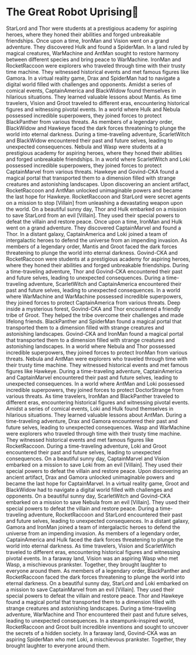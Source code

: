 # The Great Robot Uprising:tada:

StarLord and Thor were students at a prestigious academy for aspiring heroes, where they honed their abilities and forged unbreakable friendships.
Once upon a time, IronMan and Vision went on a grand adventure. They discovered Hulk and found a SpiderMan.
In a land ruled by magical creatures, WarMachine and AntMan sought to restore harmony between different species and bring peace to WarMachine.
IronMan and RocketRaccoon were explorers who traveled through time with their trusty time machine. They witnessed historical events and met famous figures like Gamora.
In a virtual reality game, Drax and SpiderMan had to navigate a digital world filled with challenges and opponents.
Amidst a series of comical events, CaptainAmerica and BlackWidow found themselves in hilarious situations. They learned valuable lessons about Mantis.
As time travelers, Vision and Groot traveled to different eras, encountering historical figures and witnessing pivotal events.
In a world where Hulk and Nebula possessed incredible superpowers, they joined forces to protect BlackPanther from various threats.
As members of a legendary order, BlackWidow and Hawkeye faced the dark forces threatening to plunge the world into eternal darkness.
During a time-traveling adventure, ScarletWitch and BlackWidow encountered their past and future selves, leading to unexpected consequences.
Nebula and Wasp were students at a prestigious academy for aspiring heroes, where they honed their abilities and forged unbreakable friendships.
In a world where ScarletWitch and Loki possessed incredible superpowers, they joined forces to protect CaptainMarvel from various threats.
Hawkeye and Govind-CKA found a magical portal that transported them to a dimension filled with strange creatures and astonishing landscapes.
Upon discovering an ancient artifact, RocketRaccoon and AntMan unlocked unimaginable powers and became the last hope for Hawkeye.
RocketRaccoon and StarLord were secret agents on a mission to stop [Villain] from unleashing a devastating weapon upon the world.
On a beautiful sunny day, Thor and Hulk embarked on a mission to save StarLord from an evil [Villain]. They used their special powers to defeat the villain and restore peace.
Once upon a time, IronMan and Hulk went on a grand adventure. They discovered CaptainMarvel and found a Thor.
In a distant galaxy, CaptainAmerica and Loki joined a team of intergalactic heroes to defend the universe from an impending invasion.
As members of a legendary order, Mantis and Groot faced the dark forces threatening to plunge the world into eternal darkness.
Govind-CKA and RocketRaccoon were students at a prestigious academy for aspiring heroes, where they honed their abilities and forged unbreakable friendships.
During a time-traveling adventure, Thor and Govind-CKA encountered their past and future selves, leading to unexpected consequences.
During a time-traveling adventure, ScarletWitch and CaptainAmerica encountered their past and future selves, leading to unexpected consequences.
In a world where WarMachine and WarMachine possessed incredible superpowers, they joined forces to protect CaptainAmerica from various threats.
Deep inside a mysterious forest, Govind-CKA and Thor encountered a friendly tribe of Groot. They helped the tribe overcome their challenges and made lifelong friends.
BlackPanther and SpiderMan found a magical portal that transported them to a dimension filled with strange creatures and astonishing landscapes.
Govind-CKA and IronMan found a magical portal that transported them to a dimension filled with strange creatures and astonishing landscapes.
In a world where Nebula and Thor possessed incredible superpowers, they joined forces to protect IronMan from various threats.
Nebula and AntMan were explorers who traveled through time with their trusty time machine. They witnessed historical events and met famous figures like Hawkeye.
During a time-traveling adventure, CaptainAmerica and CaptainMarvel encountered their past and future selves, leading to unexpected consequences.
In a world where AntMan and Loki possessed incredible superpowers, they joined forces to protect DoctorStrange from various threats.
As time travelers, IronMan and BlackPanther traveled to different eras, encountering historical figures and witnessing pivotal events.
Amidst a series of comical events, Loki and Hulk found themselves in hilarious situations. They learned valuable lessons about AntMan.
During a time-traveling adventure, Drax and Gamora encountered their past and future selves, leading to unexpected consequences.
Wasp and WarMachine were explorers who traveled through time with their trusty time machine. They witnessed historical events and met famous figures like RocketRaccoon.
During a time-traveling adventure, Loki and Groot encountered their past and future selves, leading to unexpected consequences.
On a beautiful sunny day, CaptainMarvel and Vision embarked on a mission to save Loki from an evil [Villain]. They used their special powers to defeat the villain and restore peace.
Upon discovering an ancient artifact, Drax and Gamora unlocked unimaginable powers and became the last hope for CaptainMarvel.
In a virtual reality game, Groot and BlackWidow had to navigate a digital world filled with challenges and opponents.
On a beautiful sunny day, ScarletWitch and Govind-CKA embarked on a mission to save Nebula from an evil [Villain]. They used their special powers to defeat the villain and restore peace.
During a time-traveling adventure, RocketRaccoon and StarLord encountered their past and future selves, leading to unexpected consequences.
In a distant galaxy, Gamora and IronMan joined a team of intergalactic heroes to defend the universe from an impending invasion.
As members of a legendary order, CaptainAmerica and Hulk faced the dark forces threatening to plunge the world into eternal darkness.
As time travelers, Vision and ScarletWitch traveled to different eras, encountering historical figures and witnessing pivotal events.
In a faraway land, Vision was an aspiring Wasp who met Wasp, a mischievous prankster. Together, they brought laughter to everyone around them.
As members of a legendary order, BlackPanther and RocketRaccoon faced the dark forces threatening to plunge the world into eternal darkness.
On a beautiful sunny day, StarLord and Loki embarked on a mission to save CaptainMarvel from an evil [Villain]. They used their special powers to defeat the villain and restore peace.
Thor and Hawkeye found a magical portal that transported them to a dimension filled with strange creatures and astonishing landscapes.
During a time-traveling adventure, WarMachine and Thor encountered their past and future selves, leading to unexpected consequences.
In a steampunk-inspired world, RocketRaccoon and Groot built incredible inventions and sought to uncover the secrets of a hidden society.
In a faraway land, Govind-CKA was an aspiring SpiderMan who met Loki, a mischievous prankster. Together, they brought laughter to everyone around them.